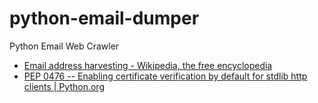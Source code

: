 python-email-dumper
===================

Python Email Web Crawler

- [Email address harvesting - Wikipedia, the free encyclopedia](http://en.wikipedia.org/wiki/Email_address_harvesting)
- [PEP 0476 -- Enabling certificate verification by default for stdlib http clients | Python.org](https://www.python.org/dev/peps/pep-0476/)
